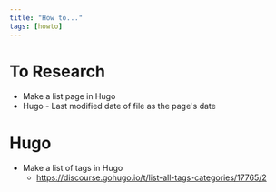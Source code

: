 ```yaml
---
title: "How to..."
tags: [howto]
---
```



# To Research
- Make a list page in Hugo
- Hugo - Last modified date of file as the page's date



# Hugo
- Make a list of tags in Hugo
    - https://discourse.gohugo.io/t/list-all-tags-categories/17765/2
    
    
    
